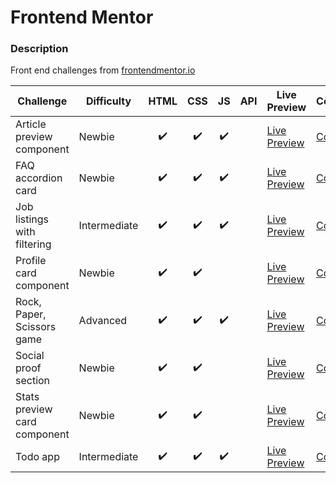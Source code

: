 # Frontend Mentor

### Description

Front end challenges from [frontendmentor.io](http://frontendmentor.io)

| Challenge                    | Difficulty   | HTML | CSS | JS  | API | Live Preview                                                                                                    | Code                                              |
| ---------------------------- | ------------ | :--: | :-: | :-: | :-: | --------------------------------------------------------------------------------------------------------------- | ------------------------------------------------- |
| Article preview component    | Newbie       |  ✔️  | ✔️  | ✔️  |     | [Live Preview](https://bobthered.github.io/frontendmentor.io/challenges/article-preview-component/index.html)   | [Code](./challenges/article-preview-component)    |
| FAQ accordion card           | Newbie       |  ✔️  | ✔️  | ✔️  |     | [Live Preview](https://bobthered.github.io/frontendmentor.io/challenges/faq-accordion-card-main/)               | [Code](./challenges/faq-accordion-card)           |
| Job listings with filtering  | Intermediate |  ✔️  | ✔️  | ✔️  |     | [Live Preview](https://bobthered.github.io/frontendmentor.io/challenges/job-listings-with-filtering/index.html) | [Code](./challenges/job-listings-with-filtering)  |
| Profile card component       | Newbie       |  ✔️  | ✔️  |     |     | [Live Preview](https://bobthered.github.io/frontendmentor.io/challenges/profile-card-component-main/)           | [Code](./challenges/profile-card-component-main)  |
| Rock, Paper, Scissors game   | Advanced     |  ✔️  | ✔️  | ✔️  |     | [Live Preview](https://bobthered.github.io/frontendmentor.io/challenges/rock-paper-scissors/index.html)         | [Code](./challenges/rock-paper-scissors)          |
| Social proof section         | Newbie       |  ✔️  | ✔️  |     |     | [Live Preview](https://bobthered.github.io/frontendmentor.io/challenges/social-proof-section/)                  | [Code](./challenges/social-proof-section)         |
| Stats preview card component | Newbie       |  ✔️  | ✔️  |     |     | [Live Preview](https://bobthered.github.io/frontendmentor.io/challenges/stats-preview-card-component/build/)    | [Code](./challenges/stats-preview-card-component) |
| Todo app                     | Intermediate |  ✔️  | ✔️  | ✔️  |     | [Live Preview](https://bobthered.github.io/frontendmentor.io/challenges/todo-app/index.html)                    | [Code](./challenges/todo-app)                     |
